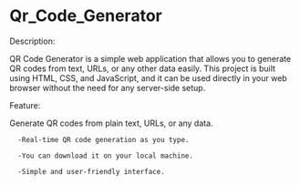 # Qr_Code_Generator
Description:

QR Code Generator is a simple web application that allows you to generate QR codes from text, URLs, or any other data easily. This project is built using HTML, CSS, and JavaScript, and it can be used directly in your web browser without the need for any server-side setup.

Feature:

Generate QR codes from plain text, URLs, or any data.

      -Real-time QR code generation as you type.
      
      -You can download it on your local machine.
      
      -Simple and user-friendly interface.
      

